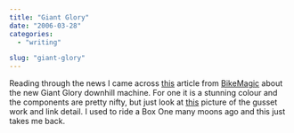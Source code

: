 ```yaml
---
title: "Giant Glory"
date: "2006-03-28"
categories:
  - "writing"

slug: "giant-glory"
---
```


<!-- ![Photo Sharing](/images/119490169.jpg) -->

Reading through the news I came across [this](https://www.bikemagic.com/news/article.asp?UAN=4680&v=1) article from [BikeMagic](https://www.bikemagic.com/) about the new Giant Glory downhill machine. For one it is a stunning colour and the components are pretty nifty, but just look at [this](https://www.bikemagic.com/news/images/giant06_glory_link_hi.jpg) picture of the gusset work and link detail. I used to ride a Box One many moons ago and this just takes me back.
